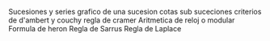 Sucesiones y series
	grafico de una sucesion
	cotas
	sub suceciones 
criterios de d'ambert y couchy
regla de cramer
Aritmetica de reloj o modular
Formula de heron
Regla de Sarrus
Regla de Laplace
